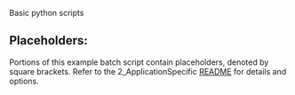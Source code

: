 Basic python scripts

## Placeholders:

Portions of this example batch script contain placeholders, denoted by square brackets. Refer to the 2_ApplicationSpecific 
[README](https://github.com/ccr-examples-Monish/tree/main/slurm/2_ApplicationSpecific/README.md) for details and options.
